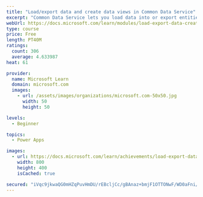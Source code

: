 ```yaml
---
title: "Load/export data and create data views in Common Data Service"
excerpt: "Common Data Service lets you load data into or export entities from other entities by using Microsoft Excel. You can also create views to quickly review data that is stored within an entity."
webUrl: https://docs.microsoft.com/learn/modules/load-export-data-create-data-views/
type: course
price: Free
length: PT40M
ratings:
  count: 306
  average: 4.633987
heat: 61

provider:
  name: Microsoft Learn
  domain: microsoft.com
  images:
    - url: /assets/images/organizations/microsoft.com-50x50.jpg
      width: 50
      height: 50

levels:
  - Beginner

topics:
  - Power Apps

images:
  - url: https://docs.microsoft.com/learn/achievements/load-export-data-create-data-views-social.png
    width: 800
    height: 400
    isCached: true

secured: "iVqc9jkwaQG0mHZqPuvHmDU/rEBcljCc/gBAnaz+bmjF1OTTONwF/WD0aFni/EGfcCN8Lcvnw+L7xwS1p7IaGQK/zETeiU/6S+ESACPYzmVCafAtXSRhcodoqPhChMFYZzhGDhw10iOM6Yt+mGHpqB2b2wq3HftiumDT+6B58WVfqDm02h9pk3jqxwHsmZoR/HZtv3wXeUzSgySVwNF2h5bMLTjtEUmCMLG84PO/BM3TipqrDbODe5yPwZhNeDEUObE2G8T9XVGGETfAX/jYTkPtcU3QhE1qrYM5cu+JFRJgBt8BxPB+b6zdSDb/qiVG4max6EFA+RzDq88STUJ7eiilCauiEd+gdDkRjykyy932doUH7xxZ2DJPBKZtyWeG5V/mwprep/YCywpD6xHV2w==;POErZTkZt742P4Le6smctA=="
---
```


